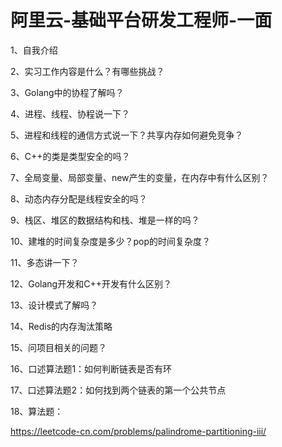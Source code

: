 # 阿里云-基础平台研发工程师-一面

1、自我介绍

2、实习工作内容是什么？有哪些挑战？

3、Golang中的协程了解吗？

4、进程、线程、协程说一下？

5、进程和线程的通信方式说一下？共享内存如何避免竞争？

6、C++的类是类型安全的吗？

7、全局变量、局部变量、new产生的变量，在内存中有什么区别？

8、动态内存分配是线程安全的吗？

9、栈区、堆区的数据结构和栈、堆是一样的吗？

10、建堆的时间复杂度是多少？pop的时间复杂度？

11、多态讲一下？

12、Golang开发和C++开发有什么区别？

13、设计模式了解吗？

14、Redis的内存淘汰策略

15、问项目相关的问题？

16、口述算法题1：如何判断链表是否有环

17、口述算法题2：如何找到两个链表的第一个公共节点

18、算法题：

https://leetcode-cn.com/problems/palindrome-partitioning-iii/
